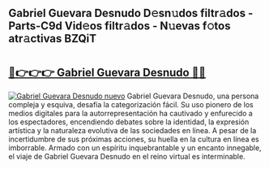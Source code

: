 ## Gabriel Guevara Desnudo D𝚎sn𝚞dos filtr𝚊dos - Parts-C9d Vid𝚎os filtr𝚊dos - N𝚞evas f𝚘tos atr𝚊ctivas BZQiT

# <h2><a href="http://mb9r7mm.tromn.icu/?c=Gabriel+Guevara+Desnudo">🔗👉👉👉 Gabriel Guevara Desnudo 🔗🔗</a></h2>

[![Gabriel Guevara Desnudo nuevo](https://i.imgur.com/pEAQMta.gif)](http://mb9r7mm.tromn.icu/?c=Gabriel+Guevara+Desnudo)
Gabriel Guevara Desnudo, una persona compleja y esquiva, desafía la categorización fácil. Su uso pionero de los medios digitales para la autorrepresentación ha cautivado y enfurecido a los espectadores, encendiendo debates sobre la identidad, la expresión artística y la naturaleza evolutiva de las sociedades en línea. A pesar de la incertidumbre de sus próximas acciones, su huella en la cultura en línea es imborrable. Armado con un espíritu inquebrantable y un encanto innegable, el viaje de Gabriel Guevara Desnudo en el reino virtual es interminable.

